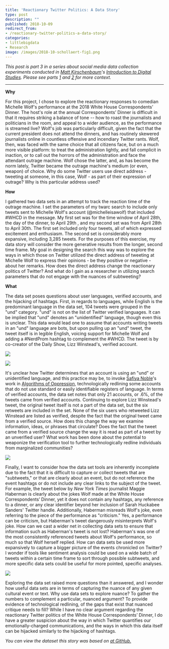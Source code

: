 ```yaml
---
title: 'Reactionary Twitter Politics: A Data Story'
type: post
description: ""
published: 2018-10-09
redirect_from: 
- /reactionary-twitter-politics-a-data-story/
categories:
- littlebigdata
- Research
image: /images/2018-10-schollaert-fig1.png
---
```

_This post is part 3 in a series about social media data collection experiments conducted in [Matt Kirschenbaum](https://twitter.com/mkirschenbaum)'s [Introduction to Digital Studies](https://dsah.umd.edu/requirements/#introds). Please see parts [1](https://mith.umd.edu/little-big-data/) and [2](https://mith.umd.edu/little-big-data/) for more context._

---

**Why**

For this project, I chose to explore the reactionary responses to comedian Michelle Wolf's performance at the 2018 White House Correspondents’ Dinner. The host's role at the annual Correspondents’ Dinner is difficult in that it requires striking a balance of tone -- how to roast the journalists and politicians in the room, and appeal to a wider audience, as the performance is streamed live? Wolf's job was particularly difficult, given the fact that the current president does not attend the dinners, and has routinely skewered journalists online in countless offensive and incendiary Twitter rants. Wolf, then, was faced with the same choice that all citizens face, but on a much more visible platform: to treat the administration lightly, and fall complicit in inaction, or to call out the horrors of the administration and face the attendant outrage machine. Wolf chose the latter, and, as has become the norm lately, Twitter became the outrage machine's medium (or even, weapon) of choice. Why do some Twitter users use direct address - tweeting at someone, in this case, Wolf - as part of their expression of outrage? Why is this particular address used?

**How**

I gathered two data sets in an attempt to track the reaction time of the outrage machine. I set the parameters of my twarc search to include only tweets sent to Michelle Wolf's account (@michelleisawolf) that included #WHCD in the message. My first set was for the time window of April 28th, the day of the dinner, to April 29th , and my second set was from April 28th to April 30th. The first set included only four tweets, all of which expressed excitement and enthusiasm. The second set is considerably more expansive, including 3,285 tweets. For the purposes of this exercise, my data story will consider the more generative results from the longer, second time frame. My goal in designing the search this way was to explore the ways in which those on Twitter utilized the direct address of tweeting at Michelle Wolf to express their opinions - be they positive or negative - about her remarks. How does the direct address change the reactionary politics of Twitter? And what do I gain as a researcher in utilizing search parameters that do not engage with the nuances of subtweeting?

**What**

The data set poses questions about user languages, verified accounts, and the hijacking of hashtags. First, in regards to languages, while English is the predominant language in the data set, 104 tweets were grouped in the "und" category. "und" is not on the list of Twitter verified languages. It can be implied that "und" denotes an "unidentified" language, though even this is unclear. This data would lead one to assume that accounts writing tweets in an "und" language are bots, but upon pulling up an "und" tweet, the tweet itself is in legible English, voicing support for Michelle Wolf and adding a #NerdProm hashtag to complement the #WHCD. The tweet is by co-creator of the Daily Show, Lizz Winstead's, verified account.

![](/images/2018-10-schollaert-fig1.png)

[![](/images/2018-10-schollaert-fig2.png)](https://twitter.com/lizzwinstead/status/990421997657214978)

It's unclear how Twitter determines that an account is using an "und" or unidentified language, and this practice may be, to invoke [Safiya Noble](https://twitter.com/safiyanoble)'s work in [Algorithms of Oppression](http://algorithmsofoppression.com/), technologically redlining some accounts that do not use standard or easily identifiable registers of language. In terms of verified accounts, the data set notes that only 21 accounts, or .6%, of the tweets came from verified accounts. Continuing to explore Lizz Winstead's tweet, the original tweet itself is not a part of the data set, but the six retweets are included in the set. None of the six users who retweeted Lizz Winstead are listed as verified, despite the fact that the original tweet came from a verified source. How does this change the way we examine information, ideas, or phrases that circulate? Does the fact that the tweet came from a verified source change the way it is read as part of a tweet by an unverified user? What work has been done about the potential to weaponize the verification tool to further technologically redline individuals from marginalized communities?

![](/images/2018-10-schollaert-fig3.png)

Finally, I want to consider how the data set tools are inherently incomplete due to the fact that it is difficult to capture or collect tweets that are "subtweets," or that are clearly about an event, but do not reference the event hashtags or do not include any clear links to the subject of the tweet. For example, the tweet below by _New York Times_ journalist Maggie Haberman is clearly about the jokes Wolf made at the White House Correspondents’ Dinner, yet it does not contain any hashtags, any reference to a dinner, or any clear identifier beyond her inclusion of Sarah Huckabee Sanders' Twitter handle. Additionally, Haberman misreads Wolf's joke, even referring to the piece of the performance as "criticism." Yes, a performance can be criticism, but Haberman's tweet dangerously misinterprets Wolf's joke. How can we cast a wider net in collecting data sets to ensure that information such as Haberman's tweet is not lost? Haberman's was one of the most consistently referenced tweets about Wolf's performance, so much so that Wolf herself replied. How can data sets be used more expansively to capture a bigger picture of the events chronicled on Twitter? I wonder if tools like sentiment analysis could be used on a wide batch of tweets within a certain time frame to sort through possible subtweets, and more specific data sets could be useful for more pointed, specific analyses.

![](/images/2018-10-schollaert-fig4.png)

Exploring the data set raised more questions than it answered, and I wonder how useful data sets are in terms of capturing the nuance of any given cultural event or text. Why use data sets to explore nuance? To gather the numbers to complement a particular, nuanced argument? To provide evidence of technological redlining, of the gaps that exist that nuanced critique needs to fill? While I have no clear argument regarding the reactionary Twitter politics of the White House Correspondents’ Dinner, I do have a greater suspicion about the way in which Twitter quantifies our emotionally-charged communications, and the ways in which this data itself can be hijacked similarly to the hijacking of hashtags.

_You can view the dataset this story was based on [at GitHub.](https://github.com/jeschollaert/datastory/)_

